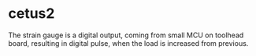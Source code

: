 # cetus2


The strain gauge is a digital output, coming from small MCU on toolhead board, resulting in digital pulse, when the load is increased from previous.

